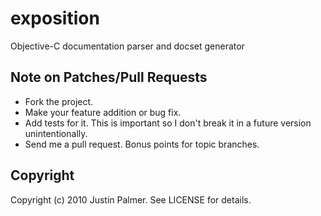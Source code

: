 # exposition

Objective-C documentation parser and docset generator

## Note on Patches/Pull Requests
 
* Fork the project.
* Make your feature addition or bug fix.
* Add tests for it. This is important so I don't break it in a future version unintentionally.
* Send me a pull request. Bonus points for topic branches.

## Copyright

Copyright (c) 2010 Justin Palmer. See LICENSE for details.
